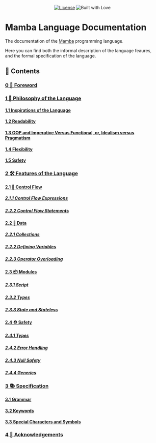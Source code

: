 <head>
    <link rel="icon" type="image/x-icon" href="image/logo.ico">
</head>

<p align="center">
    <a href="https://github.com/JSAbrahams/mamba/blob/master/LICENSE"><img src="https://img.shields.io/github/license/JSAbrahams/mamba.svg?style=for-the-badge" alt="License"/></a>
    <img src="https://img.shields.io/badge/Built%20with-%E2%99%A5-red.svg?style=for-the-badge" alt="Built with Love"/>
</p>
 
# Mamba Language Documentation

The documentation of the [Mamba](http://joelabrahams.nl/mamba/) programming language.

Here you can find both the informal description of the language feaures, and the formal specification of the language.

## 📄 Contents

### [0 📖 Foreword](foreword.md)

### [1 💭 Philosophy of the Language](philosophy/README.md)

#### [1.1 Inspirations of the Language](philosophy/inspiration.md)
#### [1.2 Readability](philosophy/readability.md)
#### [1.3 OOP and Imperative Versus Functional, or, Idealism versus Pragmatism](philosophy/oop_vs_functional.md)
#### [1.4 Flexibility](philosophy/flexibility.md)
#### [1.5 Safety](philosophy/safety.md)

### [2 🛠 Features of the Language](features/README.md)

#### [2.1 🔀 Control Flow](features/control_flow/README.md)

##### [2.1.1 Control Flow Expressions](features/control_flow/control_flow_expression.md)
##### [2.2.2 Control Flow Statements](features/control_flow/control_flow_statement.md)

#### [2.2 📝 Data](features/data/README.md)

##### [2.2.1 Collections](features/data/collections.md)
##### [2.2.2 Defining Variables](features/data/defining_variables.md)
##### [2.2.3 Operator Overloading](features/data/operator_overloading.md)

#### [2.3 📦 Modules](features/modules/README.md)

##### [2.3.1 Script](features/modules/script.md)
##### [2.3.2 Types](features/modules/types.md)
##### [2.3.3 State and Stateless](features/modules/state_stateless.md)

#### [2.4 ⛑ Safety](features/safety/README.md)

##### [2.4.1 Types](features/safety/types.md)
##### [2.4.2 Error Handling](features/safety/error_handling.md)
##### [2.4.3 Null Safety](features/safety/null_safety.md)
##### [2.4.4 Generics](features/safety/generics.md)

### [3 📚 Specification](spec/README.md)

#### [3.1 Grammar](spec/grammar.md)
#### [3.2 Keywords](spec/keywords.md)
#### [3.3 Special Characters and Symbols](spec/special_characters.md)

### [4 👥 Acknowledgements](acknowledgements.md)
